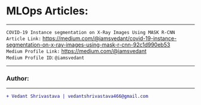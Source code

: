 # MLOps Articles:
____________________________________________________________________________________________________________________
`COVID-19 Instance segmentation on X-Ray Images Using MASK R-CNN Article Link:` https://medium.com/@iamsvedant/covid-19-instance-segmentation-on-x-ray-images-using-mask-r-cnn-92c1d990eb53
</br>
`Medium Profile Link:` https://medium.com/@iamsvedant
</br>
`Medium Profile ID`: `@iamsvedant`
____________________________________________________________________________________________________________________
### Author:
----------------------------------
```diff
+ Vedant Shrivastava | vedantshrivastava466@gmail.com
```
